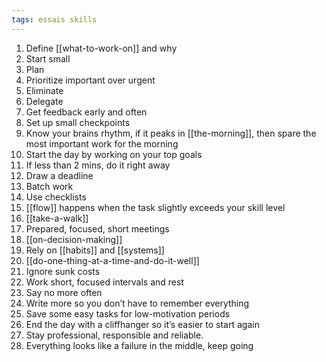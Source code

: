 ```yaml
---
tags: essais skills
---
```


1. Define [[what-to-work-on]] and why
2. Start small
3. Plan
4. Prioritize important over urgent
5. Eliminate
6. Delegate
7. Get feedback early and often
8. Set up small checkpoints
9. Know your brains rhythm, if it peaks in [[the-morning]], then spare the most important work for the morning
10. Start the day by working on your top goals
11. If less than 2 mins, do it right away
12. Draw a deadline
13. Batch work
14. Use checklists
15. [[flow]] happens when the task slightly exceeds your skill level
16. [[take-a-walk]]
17. Prepared, focused, short meetings
18. [[on-decision-making]]
19. Rely on [[habits]] and [[systems]]
20. [[do-one-thing-at-a-time-and-do-it-well]]
21. Ignore sunk costs
22. Work short, focused intervals and rest
23. Say no more often
24. Write more so you don’t have to remember everything
25. Save some easy tasks for low-motivation periods
26. End the day with a cliffhanger so it’s easier to start again
27. Stay professional, responsible and reliable.
28. Everything looks like a failure in the middle, keep going
